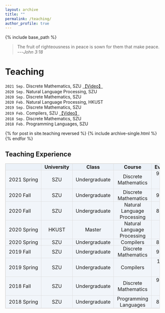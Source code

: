 ```yaml
---
layout: archive
title: ""
permalink: /teaching/
author_profile: true
---
```


{% include base_path %}

> The fruit of righteousness in peace is sown for them  that make peace. ---<cite>John 3:18</cite>


Teaching
======
`2021 Sep.` Discrete Mathematics, SZU [【Video】](https://space.bilibili.com/61190440/channel/seriesdetail?sid=414728&ctype=0) <br>
`2020 Sep.` Natural Language Processing, SZU<br>
`2020 Sep.` Discrete Mathematics, SZU<br>
`2020 Feb.` Natural Language Processing, HKUST<br>
`2019 Sep.` Discrete Mathematics, SZU<br>
`2019 Feb.` Compilers, SZU [【Video】](https://space.bilibili.com/61190440/channel/detail?cid=115820) <br>
`2018 Sep.` Discrete Mathematics, SZU<br>
`2018 Feb.` Programming Languages, SZU<br>


{% for post in site.teaching reversed %}
  {% include archive-single.html %}
{% endfor %}

Teaching Experience
------


<style>
table {
    width: 100%; /*表格宽度*/
    /*max-width: 65em; 表格最大宽度，避免表格过宽*/
    border: 1px solid #dedede; /*表格外边框设置*/
    # margin: 15px 10px; /*外边距*/
    border-collapse: collapse; /*使用单一线条的边框*/
    empty-cells: show; /*单元格无内容依旧绘制边框*/
}
table th,
table td {
  height: 20px; /*统一每一行的默认高度*/
  border: 1px solid #dedede; /*内部边框样式*/
  padding: 0 10px; /*内边距*/
}

table th {
    font-weight: bold; /*加粗*/
    text-align: center !important; /*内容居中，加上 !important 避免被 Markdown 样式覆盖*/
    background: rgba(158,188,226,0.2); /*背景色*/
}
table tbody tr:nth-child(n) {
    background: rgba(158,188,226,0.12); 
}
table tr:hover {
    background: #efefef; 
    font-weight: bold;
}
table th {
    white-space: nowrap; /*表头内容强制在一行显示*/
}
table td:nth-child(1) {
    white-space: nowrap; 
}
[].slice.call(document.querySelectorAll('table')).forEach(function(el){
    var wrapper = document.createElement('div');
    wrapper.className = 'table-area';
    el.parentNode.insertBefore(wrapper, el);
    el.parentNode.removeChild(el);
    wrapper.appendChild(el);
})
</style>


|  | University | Class | Course | Evaluation |
| :--- | :----: | :----: | :----: | :----: |
| 2021 Spring |  SZU | Undergraduate | Discrete Mathematics  | 98.1/100 (Top 7.1%)   |
| 2020 Fall |  SZU | Undergraduate | Discrete Mathematics  | 93.8/100   |
| 2020 Fall |  SZU | Undergraduate | Natural Language Processing  | 85.2/100   |
| 2020 Spring | HKUST | Master | Natural Language Processing | - |
| 2020 Spring | SZU | Undergraduate | Compilers | 85.7/100 |
|	2019 Fall | SZU | Undergraduate | Discrete Mathematics | 94.6/100 |
|	2019 Spring | SZU | Undergraduate | Compilers | 100/100 (Top 0.7%)|
|	2018 Fall | SZU | Undergraduate | Discrete Mathematics | 93.6/100 (Top 9.8%)|
|	2018 Spring | SZU | Undergraduate | Programming Languages | 82.7/100 |

